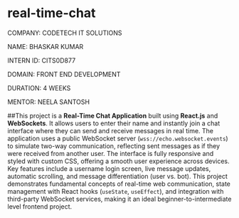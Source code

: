 # real-time-chat

COMPANY: CODETECH IT SOLUTIONS

NAME: BHASKAR KUMAR

INTERN ID: CITS0D877

DOMAIN: FRONT END DEVELOPMENT

DURATION: 4 WEEKS

MENTOR: NEELA SANTOSH

##This project is a **Real-Time Chat Application** built using **React.js** and **WebSockets**. It allows users to enter their name and instantly join a chat interface where they can send and receive messages in real time. The application uses a public WebSocket server (`wss://echo.websocket.events`) to simulate two-way communication, reflecting sent messages as if they were received from another user. The interface is fully responsive and styled with custom CSS, offering a smooth user experience across devices. Key features include a username login screen, live message updates, automatic scrolling, and message differentiation (user vs. bot). This project demonstrates fundamental concepts of real-time web communication, state management with React hooks (`useState`, `useEffect`), and integration with third-party WebSocket services, making it an ideal beginner-to-intermediate level frontend project.

